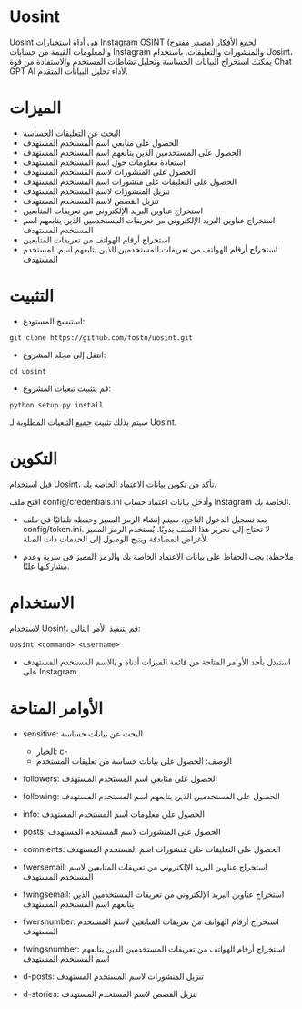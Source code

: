 
# Uosint
Uosint هي أداة استخبارات Instagram OSINT (مصدر مفتوح) لجمع الأفكار والمعلومات القيمة من حسابات Instagram والمنشورات والتعليقات. باستخدام Uosint، يمكنك استخراج البيانات الحساسة وتحليل نشاطات المستخدم والاستفادة من قوة Chat GPT AI لأداء تحليل البيانات المتقدم.

# الميزات
- البحث عن التعليقات الحساسة
- الحصول على متابعي اسم المستخدم المستهدف
- الحصول على المستخدمين الذين يتابعهم اسم المستخدم المستهدف
- استعادة معلومات حول اسم المستخدم المستهدف
- الحصول على المنشورات لاسم المستخدم المستهدف
- الحصول على التعليقات على منشورات اسم المستخدم المستهدف
- تنزيل المنشورات لاسم المستخدم المستهدف
- تنزيل القصص لاسم المستخدم المستهدف
- استخراج عناوين البريد الإلكتروني من تعريفات المتابعين
- استخراج عناوين البريد الإلكتروني من تعريفات المستخدمين الذين يتابعهم اسم المستخدم المستهدف
- استخراج أرقام الهواتف من تعريفات المتابعين
- استخراج أرقام الهواتف من تعريفات المستخدمين الذين يتابعهم اسم المستخدم المستهدف
# التثبيت
- استنسخ المستودع:
```
git clone https://github.com/fostn/uosint.git
```
- انتقل إلى مجلد المشروع:
```
cd uosint
```
- قم بتثبيت تبعيات المشروع:
```
python setup.py install
```
سيتم بذلك تثبيت جميع التبعيات المطلوبة لـ Uosint.
# التكوين
قبل استخدام Uosint، تأكد من تكوين بيانات الاعتماد الخاصة بك.

افتح ملف config/credentials.ini وأدخل بيانات اعتماد حساب Instagram الخاصة بك.

- بعد تسجيل الدخول الناجح، سيتم إنشاء الرمز المميز وحفظه تلقائيًا في ملف config/token.ini. لا تحتاج إلى تحرير هذا الملف يدويًا. يُستخدم الرمز المميز لأغراض المصادقة ويتيح الوصول إلى الخدمات ذات الصلة.

- ملاحظة: يجب الحفاظ على بيانات الاعتماد الخاصة بك والرمز المميز في سرية وعدم مشاركتها علنًا.
# الاستخدام
لاستخدام Uosint، قم بتنفيذ الأمر التالي:

```
uosint <command> <username>
```
- استبدل <command> بأحد الأوامر المتاحة من قائمة الميزات أدناه و<username> بالاسم المستخدم المستهدف على Instagram.
# الأوامر المتاحة

- sensitive: البحث عن بيانات حساسة
   - الخيار: c-
   - الوصف: الحصول على بيانات حساسة من تعليقات المستخدم

- followers: الحصول على متابعي اسم المستخدم المستهدف

- following: الحصول على المستخدمين الذين يتابعهم اسم المستخدم المستهدف

- info: الحصول على معلومات اسم المستخدم المستهدف

- posts: الحصول على المنشورات لاسم المستخدم المستهدف

- comments: الحصول على التعليقات على منشورات اسم المستخدم المستهدف

- fwersemail: استخراج عناوين البريد الإلكتروني من تعريفات المتابعين لاسم المستخدم المستهدف

- fwingsemail: استخراج عناوين البريد الإلكتروني من تعريفات المستخدمين الذين يتابعهم اسم المستخدم المستهدف

- fwersnumber: استخراج أرقام الهواتف من تعريفات المتابعين لاسم المستخدم المستهدف

- fwingsnumber: استخراج أرقام الهواتف من تعريفات المستخدمين الذين يتابعهم اسم المستخدم المستهدف

- d-posts: تنزيل المنشورات لاسم المستخدم المستهدف

- d-stories: تنزيل القصص لاسم المستخدم المستهدف

